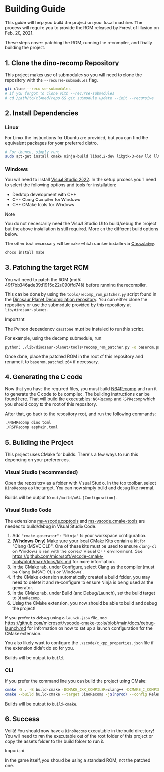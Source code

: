 # Building Guide

This guide will help you build the project on your local machine. The process will require you to provide the ROM released by Forest of Illusion on Feb. 20, 2021.

These steps cover: patching the ROM, running the recompiler, and finally building the project.

## 1. Clone the dino-recomp Repository
This project makes use of submodules so you will need to clone the repository with the `--recurse-submodules` flag.

```bash
git clone --recurse-submodules
# if you forgot to clone with --recurse-submodules
# cd /path/to/cloned/repo && git submodule update --init --recursive
```

## 2. Install Dependencies

### Linux
For Linux the instructions for Ubuntu are provided, but you can find the equivalent packages for your preferred distro.

```bash
# For Ubuntu, simply run:
sudo apt-get install cmake ninja-build libsdl2-dev libgtk-3-dev lld llvm clang
```

### Windows
You will need to install [Visual Studio 2022](https://visualstudio.microsoft.com/downloads/).
In the setup process you'll need to select the following options and tools for installation:
- Desktop development with C++
- C++ Clang Compiler for Windows
- C++ CMake tools for Windows

> [!NOTE]
> You do not necessarily need the Visual Studio UI to build/debug the project but the above installation is still required. More on the different build options below. 

The other tool necessary will be `make` which can be installe via [Chocolatey](https://chocolatey.org/):
```bash
choco install make
```

## 3. Patching the target ROM
You will need to patch the ROM (md5: 49f7bb346ade39d1915c22e090ffd748) before running the recompiler.

This can be done by using the `tools/recomp_rom_patcher.py` script found in the [Dinosaur Planet Decompilation repository](https://github.com/zestydevy/dinosaur-planet). You can either clone the repository or use the submodule provided by this repository at `lib/dinosaur-planet`.

> [!IMPORTANT]
> The Python dependency `capstone` must be installed to run this script.

For example, using the decomp submodule, run:
```bash
python3 ./lib/dinosaur-planet/tools/recomp_rom_patcher.py -o baserom.patched.z64 baserom.z64
```

Once done, place the patched ROM in the root of this repository and rename it to `baserom.patched.z64` if necessary.

## 4. Generating the C code

Now that you have the required files, you must build [N64Recomp](https://github.com/Mr-Wiseguy/N64Recomp) and run it to generate the C code to be compiled. The building instructions can be found [here](https://github.com/Mr-Wiseguy/N64Recomp?tab=readme-ov-file#building). That will build the executables: `N64Recomp` and `RSPRecomp` which you should copy to the root of this repository.

After that, go back to the repository root, and run the following commands:
```bash
./N64Recomp dino.toml
./RSPRecomp aspMain.toml
```

## 5. Building the Project

This project uses CMake for builds. There's a few ways to run this depending on your preferences.

### Visual Studio (recommended)

Open the repository as a folder with Visual Studio. In the top toolbar, select `DinoRecomp` as the target. You can now simply build and debug like normal.

Builds will be output to `out/build/x64-[Configuration]`.

### Visual Studio Code

The extensions [ms-vscode.cpptools](https://marketplace.visualstudio.com/items?itemName=ms-vscode.cpptools) and [ms-vscode.cmake-tools](https://marketplace.visualstudio.com/items?itemName=ms-vscode.cmake-tools) are needed to build/debug in Visual Studio Code.

1. Add `"cmake.generator": "Ninja"` to your workspace configuration.
2. (**Windows Only**) Make sure your local CMake Kits contain a kit for "Clang (MSVC CLI)". One of these kits must be used to ensure `clang-cl` on Windows is ran with the correct Visual C++ environment. See https://github.com/microsoft/vscode-cmake-tools/blob/main/docs/kits.md for more information.
3. In the CMake tab, under Configure, select Clang as the compiler (must be Clang (MSVC CLI) on Windows).
4. If the CMake extension automatically created a build folder, you may need to delete it and re-configure to ensure Ninja is being used as the generator.
5. In the CMake tab, under Build (and Debug/Launch), set the build target to `DinoRecomp`.
6. Using the CMake extension, you now should be able to build and debug the project!

If you prefer to debug using a `launch.json` file, see https://github.com/microsoft/vscode-cmake-tools/blob/main/docs/debug-launch.md for information on how to set up a launch configuration for the CMake extension.

You also likely want to configure the `.vscode/c_cpp_properties.json` file if the extension didn't do so for you. 

Builds will be output to `build`.

### CLI

If you prefer the command line you can build the project using CMake:

```bash
cmake -S . -B build-cmake -DCMAKE_CXX_COMPILER=clang++ -DCMAKE_C_COMPILER=clang -G Ninja -DCMAKE_BUILD_TYPE=Release # or Debug if you want to debug
cmake --build build-cmake --target DinoRecomp -j$(nproc) --config Release # or Debug
```

Builds will be output to `build-cmake`.

## 6. Success

Voilà! You should now have a `DinoRecomp` executable in the build directory! You will need to run the executable out of the root folder of this project or copy the assets folder to the build folder to run it.

> [!IMPORTANT]  
> In the game itself, you should be using a standard ROM, not the patched one.
